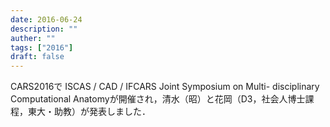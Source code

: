 ```yaml
---
date: 2016-06-24
description: ""
auther: ""
tags: ["2016"]
draft: false
---
```

CARS2016で ISCAS / CAD / IFCARS Joint Symposium on Multi- disciplinary Computational Anatomyが開催され，清水（昭）と花岡（D3，社会人博士課程，東大・助教）が発表しました．
